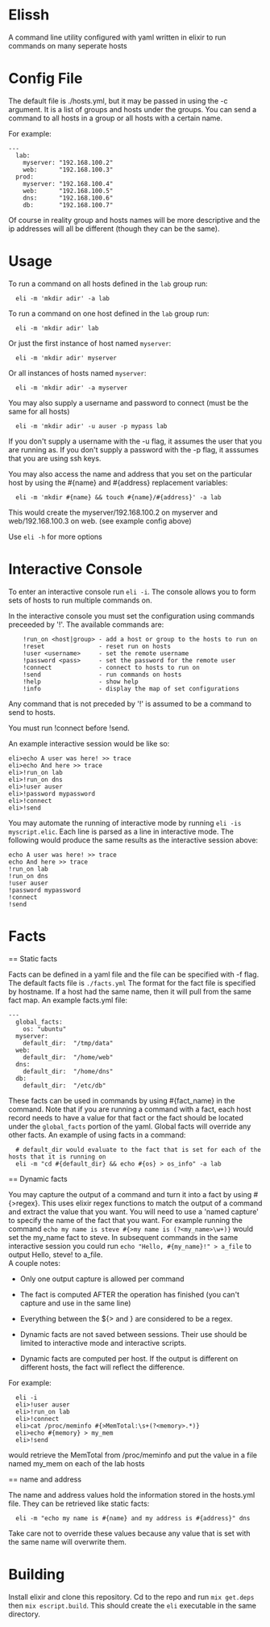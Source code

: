 Elissh
=========
A command line utility configured with yaml written in elixir to run commands on many seperate hosts

Config File
==========
The default file is ./hosts.yml, but it may be passed in using the -c argument. It is a list of groups and hosts under the groups. You can send a command to all hosts in a group or all hosts with a certain name.

For example:
```
---
  lab:
    myserver: "192.168.100.2"
    web:      "192.168.100.3"
  prod:
    myserver: "192.168.100.4"
    web:      "192.168.100.5"
    dns:      "192.168.100.6"
    db:       "192.168.100.7"
```

Of course in reality group and hosts names will be more descriptive and the ip addresses will all be different (though they can be the same).

Usage
=========

To run a command on all hosts defined in the `lab` group run:

```
  eli -m 'mkdir adir' -a lab 
```

To run a command on one host defined in the `lab` group run:

```
  eli -m 'mkdir adir' lab 
```

Or just the first instance of host named `myserver`:

```
  eli -m 'mkdir adir' myserver
```

Or all instances of hosts named `myserver`:

```
  eli -m 'mkdir adir' -a myserver
```

You may also supply a username and password to connect (must be the same for all hosts)

```
  eli -m 'mkdir adir' -u auser -p mypass lab

```

If you don't supply a username with the -u flag, it assumes the user that you are running as.
If you don't supply a password with the -p flag, it asssumes that you are using ssh keys.

You may also access the name and address that you set on the particular host by using the #{name} and #{address} replacement variables:

```
  eli -m 'mkdir #{name} && touch #{name}/#{address}' -a lab
```
This would create  the  myserver/192.168.100.2 on myserver and web/192.168.100.3 on web. (see example config above)

Use `eli -h` for more options

Interactive Console
===================

To enter an interactive console run `eli -i`. The console allows you to form sets of hosts to run multiple commands on.

In the interactive console you must set the configuration using commands preceeded by '!'. The available commands are:
```
    !run_on <host|group> - add a host or group to the hosts to run on
    !reset               - reset run on hosts
    !user <username>     - set the remote username
    !password <pass>     - set the password for the remote user
    !connect             - connect to hosts to run on
    !send                - run commands on hosts
    !help                - show help
    !info                - display the map of set configurations
```

Any command that is not preceded by '!' is assumed to be a command to send to hosts.

You must run !connect before !send.

An example interactive session would be like so:
```
eli>echo A user was here! >> trace
eli>echo And here >> trace
eli>!run_on lab
eli>!run_on dns
eli>!user auser
eli>!password mypassword
eli>!connect
eli>!send
```

You may automate the running of interactive mode by running `eli -is myscript.elic`.
Each line is parsed as a line in interactive mode.
The following would produce the same results as the interactive session above:
```
echo A user was here! >> trace
echo And here >> trace
!run_on lab
!run_on dns
!user auser
!password mypassword
!connect
!send
```

Facts
==========

== Static facts

Facts can be defined in a yaml file and the file can be specified with -f flag.
The default facts file is `./facts.yml`
The format for the fact file is specified by hostname.
If a host had the same name, then it will pull from the same fact map.
An example facts.yml file:
```
---
  global_facts:
    os: "ubuntu"
  myserver: 
    default_dir:  "/tmp/data"
  web:
    default_dir:  "/home/web"
  dns:
    default_dir:  "/home/dns"
  db:
    default_dir:  "/etc/db"
```

These facts can be used in commands by using #{fact_name} in the command.
Note that if you are running a command with a fact, each host record needs to have a value for that fact or the fact should be located under the `global_facts` portion of the yaml.
Global facts will override any other facts.
An example of using facts in a command:
```
  # default_dir would evaluate to the fact that is set for each of the hosts that it is running on
  eli -m "cd #{default_dir} && echo #{os} > os_info" -a lab
```

== Dynamic facts

You may capture the output of a command and turn it into a fact by using #{>regex}.
This uses elixir regex functions to match the output of a command and extract the value that you want.
You will need to use a 'named capture' to specify the name of the fact that you want.
For example running the command `echo my name is steve #{>my name is (?<my_name>\w+)}` would set the my_name fact to steve.
In subsequent commands in the same interactive session you could run `echo "Hello, #{my_name}!" > a_file` to output Hello, steve! to a_file.  
A couple notes:

  - Only one output capture is allowed per command

  - The fact is computed AFTER the operation has finished (you can't capture and use in the same line)

  - Everything between the ${> and } are considered to be a regex.

  - Dynamic facts are not saved between sessions. Their use should be limited to interactive mode and interactive scripts.

  - Dynamic facts are computed per host. If the output is different on different hosts, the fact will reflect the difference.

For example:
```
  eli -i
  eli>!user auser
  eli>!run_on lab
  eli>!connect
  eli>cat /proc/meminfo #{>MemTotal:\s+(?<memory>.*)}
  eli>echo #{memory} > my_mem
  eli>!send 
```
would retrieve the MemTotal from /proc/meminfo and put the value in a file named my_mem on each of the lab hosts

== name and address

The name and address values hold the information stored in the hosts.yml file. They can be retrieved like static facts:
```
  eli -m "echo my name is #{name} and my address is #{address}" dns
```

Take care not to override these values because any value that is set with the same name will overwrite them.

Building
========

Install elixir and clone this repository. Cd to the repo and run `mix get.deps` then `mix escript.build`. This should create the `eli` executable in the same directory.

